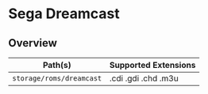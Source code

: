 # Sega Dreamcast

## Overview

| Path(s) | Supported Extensions |
| --- | --- |
| `storage/roms/dreamcast` | .cdi .gdi .chd .m3u |